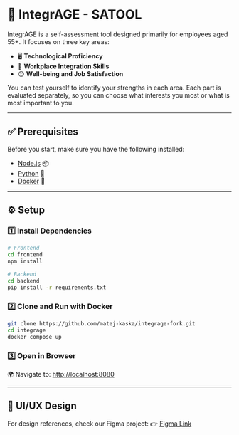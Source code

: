 # 🚀 IntegrAGE - SATOOL

IntegrAGE is a self-assessment tool designed primarily for employees aged 55+. It focuses on three key areas:
- 🖥️ **Technological Proficiency**
- 🏢 **Workplace Integration Skills**
- 😊 **Well-being and Job Satisfaction**

You can test yourself to identify your strengths in each area. Each part is evaluated separately, so you can choose what interests you most or what is most important to you.

---

## ✅ Prerequisites
Before you start, make sure you have the following installed:
- [Node.js](https://nodejs.org/) 📦
- [Python](https://www.python.org/) 🐍
- [Docker](https://www.docker.com/) 🐳

---

## ⚙️ Setup
### 1️⃣ Install Dependencies
```sh
# Frontend
cd frontend
npm install

# Backend
cd backend
pip install -r requirements.txt
```

### 2️⃣ Clone and Run with Docker
```sh
git clone https://github.com/matej-kaska/integrage-fork.git
cd integrage
docker compose up
```

### 3️⃣ Open in Browser
🌍 Navigate to: [http://localhost:8080](http://localhost:8080)

---

## 🎨 UI/UX Design
For design references, check our Figma project:
👉 [Figma Link](https://www.figma.com/file/8ebTnTHyzhW0xfgfiFRx6n/InterAge-top?type=design&node-id=9447-1368&mode=design)